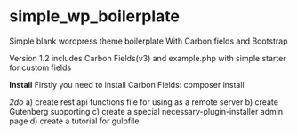 # simple_wp_boilerplate

Simple blank wordpress theme boilerplate
With Carbon fields
and Bootstrap

Version 1.2 includes Carbon Fields(v3) and example.php with simple starter for custom fields

**Install**
Firstly you need to install Carbon Fields:
composer install

_2do_
a) create rest api functions file for using as a remote server
b) create Gutenberg supporting
с) create a special necessary-plugin-installer admin page
d) create a tutorial for gulpfile
